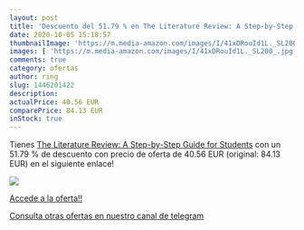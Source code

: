```yaml
---
layout: post
title: 'Descuento del 51.79 % en The Literature Review: A Step-by-Step Gu'
date: 2020-10-05 15:18:57
thumbnailImage: 'https://m.media-amazon.com/images/I/41xDRouId1L._SL200_.jpg'
images: [ 'https://m.media-amazon.com/images/I/41xDRouId1L._SL200_.jpg' ]
comments: true
category: ofertas
author: ring
slug: 1446201422
description:
actualPrice: 40.56 EUR
comparePrice: 84.13 EUR
inStock: true
---
```


Tienes [The Literature Review: A Step-by-Step Guide for Students](https://www.amazon.it/dp/1446201422/?tag=redken03-21) con un 51.79 % de descuento con precio de oferta de 40.56 EUR (original: 84.13 EUR) en el siguiente enlace!

[![](https://m.media-amazon.com/images/I/41xDRouId1L._SL200_.jpg)](https://www.amazon.it/dp/1446201422/?tag=redken03-21)

[Accede a la oferta!!](https://www.amazon.it/dp/1446201422/?tag=redken03-21)

[Consulta otras ofertas en nuestro canal de telegram](https://t.me/s/ofertas25)

